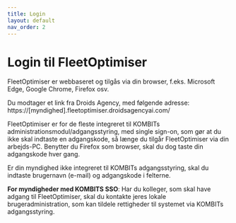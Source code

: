 ```yaml
---
title: Login
layout: default
nav_order: 2
---
```

# Login til FleetOptimiser #
FleetOptimiser er webbaseret og tilgås via din browser, f.eks. Microsoft Edge, Google Chrome, Firefox osv.

Du modtager et link fra Droids Agency, med følgende adresse: https://[myndighed].fleetoptimiser.droidsagencyai.com/

FleetOptimiser er for de fleste integreret til KOMBITs administrationsmodul/adgangsstyring, med single sign-on, som gør at du ikke skal indtaste en adgangskode, 
så længe du tilgår FleetOptimiser via din arbejds-PC. Benytter du Firefox som browser, skal du dog taste din adgangskode hver gang.

Er din myndighed ikke integreret til KOMBITs adgangsstyring, skal du indtaste brugernavn (e-mail) og adgangskode i felterne.

**For myndigheder med KOMBITS SSO**: Har du kolleger, som skal have adgang til FleetOptimiser, skal du kontakte jeres lokale brugeradministration, som kan tildele rettigheder til systemet via KOMBITs adgangsstyring.
